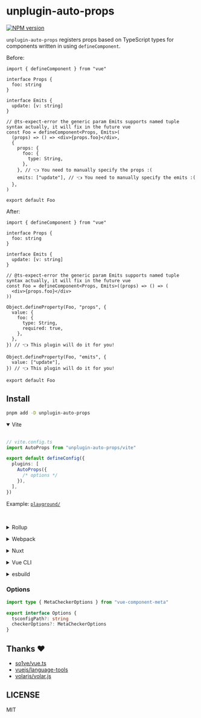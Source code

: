 # unplugin-auto-props

[![NPM version](https://img.shields.io/npm/v/unplugin-auto-props?color=a1b858&label=)](https://www.npmjs.com/package/unplugin-auto-props)

`unplugin-auto-props` registers props based on TypeScript types for components written in using `defineComponent`.

Before:

```tsx
import { defineComponent } from "vue"

interface Props {
  foo: string
}

interface Emits {
  update: [v: string]
}

// @ts-expect-error the generic param Emits supports named tuple syntax actually, it will fix in the future vue
const Foo = defineComponent<Props, Emits>(
  (props) => () => <div>{props.foo}</div>,
  {
    props: {
      foo: {
        type: String,
      },
    }, // 👈 You need to manually specify the props :(
    emits: ["update"], // 👈 You need to manually specify the emits :(
  },
)

export default Foo
```

After:

```tsx
import { defineComponent } from "vue"

interface Props {
  foo: string
}

interface Emits {
  update: [v: string]
}

// @ts-expect-error the generic param Emits supports named tuple syntax actually, it will fix in the future vue
const Foo = defineComponent<Props, Emits>((props) => () => (
  <div>{props.foo}</div>
))

Object.defineProperty(Foo, "props", {
  value: {
    foo: {
      type: String,
      required: true,
    },
  },
}) // 👈 This plugin will do it for you!

Object.defineProperty(Foo, "emits", {
  value: ["update"],
}) // 👈 This plugin will do it for you!

export default Foo
```

## Install

```bash
pnpm add -D unplugin-auto-props
```

<details open>
<summary>Vite</summary><br>

```ts
// vite.config.ts
import AutoProps from "unplugin-auto-props/vite"

export default defineConfig({
  plugins: [
    AutoProps({
      /* options */
    }),
  ],
})
```

Example: [`playground/`](./playground/)

<br></details>

<details>
<summary>Rollup</summary><br>

```ts
// rollup.config.js
import AutoProps from "unplugin-auto-props/rollup"

export default {
  plugins: [
    AutoProps({
      /* options */
    }),
  ],
}
```

<br></details>

<details>
<summary>Webpack</summary><br>

```ts
// webpack.config.js
module.exports = {
  /* ... */
  plugins: [
    require("unplugin-auto-props/webpack")({
      /* options */
    }),
  ],
}
```

<br></details>

<details>
<summary>Nuxt</summary><br>

```ts
// nuxt.config.js
export default defineNuxtConfig({
  modules: [
    [
      "unplugin-auto-props/nuxt",
      {
        /* options */
      },
    ],
  ],
})
```

> This module works for both Nuxt 2 and [Nuxt Vite](https://github.com/nuxt/vite)

<br></details>

<details>
<summary>Vue CLI</summary><br>

```ts
// vue.config.js
module.exports = {
  configureWebpack: {
    plugins: [
      require("unplugin-auto-props/webpack")({
        /* options */
      }),
    ],
  },
}
```

<br></details>

<details>
<summary>esbuild</summary><br>

```ts
// esbuild.config.js
import { build } from "esbuild"
import AutoProps from "unplugin-auto-props/esbuild"

build({
  plugins: [AutoProps()],
})
```

<br></details>

### Options

```ts
import type { MetaCheckerOptions } from "vue-component-meta"

export interface Options {
  tsconfigPath?: string
  checkerOptions?: MetaCheckerOptions
}
```

## Thanks ♥️

- [so1ve/vue.ts](https://github.com/so1ve/vue.ts)
- [vuejs/language-tools](https://github.com/vuejs/language-tools)
- [volarjs/volar.js](https://github.com/volarjs/volar.js)

## LICENSE

MIT
